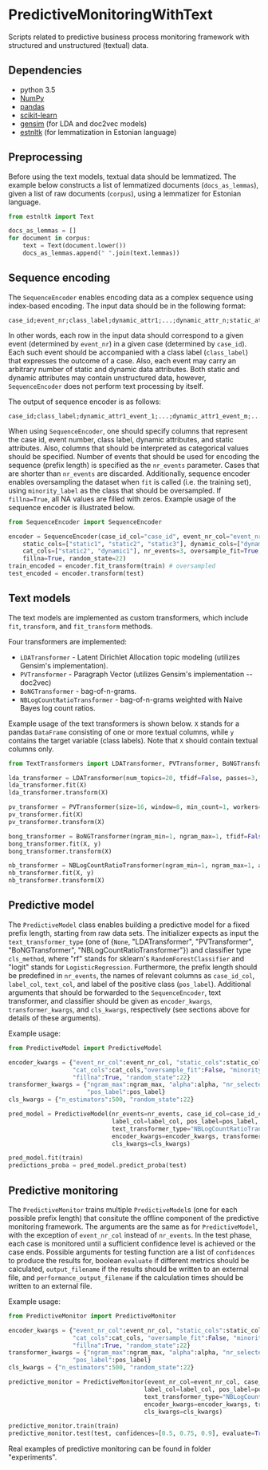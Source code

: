 # PredictiveMonitoringWithText
Scripts related to predictive business process monitoring framework with structured and unstructured (textual) data.


## Dependencies

* python 3.5
* [NumPy](http://www.numpy.org/)
* [pandas](http://pandas.pydata.org/)
* [scikit-learn](http://scikit-learn.org/stable/index.html)
* [gensim](https://radimrehurek.com/gensim/) (for LDA and doc2vec models)
* [estnltk](https://github.com/estnltk/estnltk) (for lemmatization in Estonian language)



## Preprocessing

Before using the text models, textual data should be lemmatized. The example below constructs a list of lemmatized documents (`docs_as_lemmas`), given a list of raw documents (`corpus`), using a lemmatizer for Estonian language.

```python
from estnltk import Text

docs_as_lemmas = []
for document in corpus:
    text = Text(document.lower())
    docs_as_lemmas.append(" ".join(text.lemmas))

```


## Sequence encoding

The `SequenceEncoder` enables encoding data as a complex sequence using index-based encoding. The input data should be in the following format:

    case_id;event_nr;class_label;dynamic_attr1;...;dynamic_attr_n;static_attr1;...;static_attr_h
    
In other words, each row in the input data should correspond to a given event (determined by `event_nr`) in a given case (determined by `case_id`). Each such event should be accompanied with a class label (`class_label`) that expresses the outcome of a case. Also, each event may carry an arbitrary number of static and dynamic data attributes. Both static and dynamic attributes may contain unstructured data, however, `SequenceEncoder` does not perform text processing by itself.

The output of sequence encoder is as follows:
    
    case_id;class_label;dynamic_attr1_event_1;...;dynamic_attr1_event_m;...;dynamic_attr_n_event_1;...;dynamic_attr_n_event_m;static_attr1;...;static_attr_h

When using `SequenceEncoder`, one should specify columns that represent the case id, event number, class label, dynamic attributes, and static attributes. Also, columns that should be interpreted as categorical values should be specified. Number of events that should be used for encoding the sequence (prefix length) is specified as the `nr_events` parameter. Cases that are shorter than `nr_events` are discarded.  Additionally, sequence encoder enables oversampling the dataset when `fit` is called (i.e. the training set), using `minority_label` as the class that should be oversampled. If `fillna=True`, all NA values are filled with zeros. Example usage of the sequence encoder is illustrated below.

```python
from SequenceEncoder import SequenceEncoder

encoder = SequenceEncoder(case_id_col="case_id", event_nr_col="event_nr", label_col="class_label", 
    static_cols=["static1", "static2", "static3"], dynamic_cols=["dynamic1", "dynamic2"], 
    cat_cols=["static2", "dynamic1"], nr_events=3, oversample_fit=True, minority_label="unsuccessful", 
    fillna=True, random_state=22)
train_encoded = encoder.fit_transform(train) # oversampled
test_encoded = encoder.transform(test)
```


## Text models

The text models are implemented as custom transformers, which include `fit`, `transform`, and `fit_transform` methods. 

Four transformers are implemented:
* `LDATransformer` - Latent Dirichlet Allocation topic modeling (utilizes Gensim's implementation).
* `PVTransformer` - Paragraph Vector (utilizes Gensim's implementation -- doc2vec)
* `BoNGTransformer` - bag-of-n-grams.
* `NBLogCountRatioTransformer` - bag-of-n-grams weighted with Naive Bayes log count ratios.

Example usage of the text transformers is shown below. `X` stands for a pandas `DataFrame` consisting of one or more textual columns, while `y` contains the target variable (class labels). Note that `X` should contain textual columns only.

```python
from TextTransformers import LDATransformer, PVTransformer, BoNGTransformer, NBLogCountRatioTransformer

lda_transformer = LDATransformer(num_topics=20, tfidf=False, passes=3, iterations=700, random_seed=22)
lda_transformer.fit(X)
lda_transformer.transform(X)

pv_transformer = PVTransformer(size=16, window=8, min_count=1, workers=1, alpha=0.025, dm=1, epochs=1, random_seed=22)
pv_transformer.fit(X)
pv_transformer.transform(X)

bong_transformer = BoNGTransformer(ngram_min=1, ngram_max=1, tfidf=False, nr_selected=100)
bong_transformer.fit(X, y)
bong_transformer.transform(X)

nb_transformer = NBLogCountRatioTransformer(ngram_min=1, ngram_max=1, alpha=1.0, nr_selected=100, pos_label="positive")
nb_transformer.fit(X, y)
nb_transformer.transform(X)

```


## Predictive model

The `PredictiveModel` class enables building a predictive model for a fixed prefix length, starting from raw data sets. The initializer expects as input the `text_transformer_type` (one of {`None`, "LDATransformer", "PVTransformer", "BoNGTransformer", "NBLogCountRatioTransformer"}) and classifier type `cls_method`, where "rf" stands for sklearn's `RandomForestClassifier` and "logit" stands for `LogisticRegression`. Furthermore, the prefix length should be predefined in `nr_events`, the names of relevant columns as `case_id_col`, `label_col`, `text_col`, and label of the positive class (`pos_label`). Additional arguments that should be forwarded to the `SequenceEncoder`, text transformer, and classifier should be given as `encoder_kwargs`, `transformer_kwargs`, and `cls_kwargs`, respectively (see sections above for details of these arguments).

Example usage:

```python
from PredictiveModel import PredictiveModel

encoder_kwargs = {"event_nr_col":event_nr_col, "static_cols":static_cols, "dynamic_cols":dynamic_cols,
                  "cat_cols":cat_cols,"oversample_fit":False, "minority_label":"unsuccessful",
                  "fillna":True, "random_state":22}
transformer_kwargs = {"ngram_max":ngram_max, "alpha":alpha, "nr_selected":nr_selected, 
                      "pos_label":pos_label}
cls_kwargs = {"n_estimators":500, "random_state":22}

pred_model = PredictiveModel(nr_events=nr_events, case_id_col=case_id_col, 
                             label_col=label_col, pos_label=pos_label, text_col=text_col, 
                             text_transformer_type="NBLogCountRatioTransformer", cls_method="rf",
                             encoder_kwargs=encoder_kwargs, transformer_kwargs=transformer_kwargs, 
                             cls_kwargs=cls_kwargs)

pred_model.fit(train)
predictions_proba = pred_model.predict_proba(test)
```

    

## Predictive monitoring

The `PredictiveMonitor` trains multiple `PredictiveModel`s (one for each possible prefix length) that consitute the offline component of the predictive monitoring framework. The arguments are the same as for `PredictiveModel`, with the exception of `event_nr_col` instead of `nr_events`. In the test phase, each case is monitored until a sufficient confidence level is achieved or the case ends. Possible arguments for testing function are a list of `confidences` to produce the results for, boolean `evaluate` if different metrics should be calculated, `output_filename` if the results should be written to an external file, and `performance_output_filename` if the calculation times should be written to an external file. 

Example usage:

```python
from PredictiveMonitor import PredictiveMonitor

encoder_kwargs = {"event_nr_col":event_nr_col, "static_cols":static_cols, "dynamic_cols":dynamic_cols,
                  "cat_cols":cat_cols, "oversample_fit":False, "minority_label":"unsuccessful", 
                  "fillna":True, "random_state":22}
transformer_kwargs = {"ngram_max":ngram_max, "alpha":alpha, "nr_selected":nr_selected, 
                  "pos_label":pos_label}
cls_kwargs = {"n_estimators":500, "random_state":22}

predictive_monitor = PredictiveMonitor(event_nr_col=event_nr_col, case_id_col=case_id_col,
                                      label_col=label_col, pos_label=pos_label, text_col=text_col,
                                      text_transformer_type="NBLogCountRatioTransformer", cls_method="rf",
                                      encoder_kwargs=encoder_kwargs, transformer_kwargs=transformer_kwargs, 
                                      cls_kwargs=cls_kwargs)

predictive_monitor.train(train)
predictive_monitor.test(test, confidences=[0.5, 0.75, 0.9], evaluate=True, output_filename="example_output.txt")
```

Real examples of predictive monitoring can be found in folder "experiments".